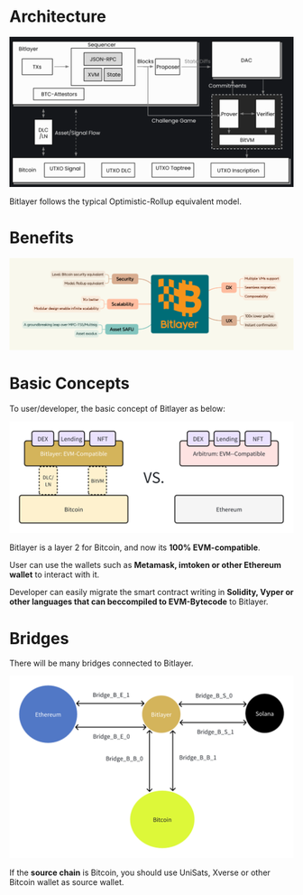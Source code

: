 # Architecture
![arch](images/architecture.png)

Bitlayer follows the typical Optimistic-Rollup equivalent model.

# Benefits

![benefits](images/benefits.png)


# Basic Concepts

To user/developer, the basic concept of Bitlayer as below:

![analog](images/analog-btc-eth.png)

Bitlayer is a layer 2 for Bitcoin, and now its **100% EVM-compatible**.

User can use the wallets such as **Metamask, imtoken or other Ethereum wallet** to interact with it.

Developer can easily migrate the smart contract writing in **Solidity, Vyper or other languages that can beccompiled to EVM-Bytecode** to Bitlayer.

# Bridges

There will be many bridges connected to Bitlayer.

![bridges](images/bitlayer-bridges.png)

If the **source chain** is Bitcoin, you should use UniSats, Xverse or other Bitcoin wallet as source wallet.